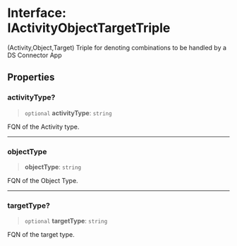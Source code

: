 # Interface: IActivityObjectTargetTriple

(Activity,Object,Target) Triple for denoting combinations to be handled by a DS Connector App

## Properties

### activityType?

> `optional` **activityType**: `string`

FQN of the Activity type.

***

### objectType

> **objectType**: `string`

FQN of the Object Type.

***

### targetType?

> `optional` **targetType**: `string`

FQN of the target type.
